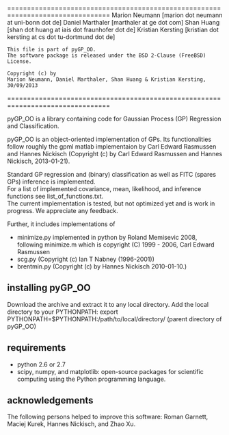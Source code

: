 ================================================================================
    Marion Neumann [marion dot neumann at uni-bonn dot de]
    Daniel Marthaler [marthaler at ge dot com]
    Shan Huang [shan dot huang at iais dot fraunhofer dot de]
    Kristian Kersting [kristian dot kersting at cs dot tu-dortmund dot de]

    This file is part of pyGP_OO.
    The software package is released under the BSD 2-Clause (FreeBSD) License.

    Copyright (c) by
    Marion Neumann, Daniel Marthaler, Shan Huang & Kristian Kersting, 30/09/2013
================================================================================

pyGP_OO is a library containing code for Gaussian Process (GP) Regression and Classification.

pyGP_OO is an object-oriented implementation of GPs. Its functionalities follow roughly the gpml matlab implementaion by Carl Edward Rasmussen and Hannes Nickisch (Copyright (c) by Carl Edward Rasmussen and Hannes Nickisch, 2013-01-21).

Standard GP regression and (binary) classification as well as FITC (spares GPs) inference is implemented.  
For a list of implemented covariance, mean, likelihood, and inference functions see list_of_functions.txt.  
The current implementation is tested, but not optimized yet and is work in progress. We appreciate any feedback.


Further, it includes implementations of
- minimize.py implemented in python by Roland Memisevic 2008, following minimize.m which is copyright (C) 1999 - 2006, Carl Edward Rasmussen
- scg.py (Copyright (c) Ian T Nabney (1996-2001))
- brentmin.py (Copyright (c) by Hannes Nickisch 2010-01-10.)


installing pyGP_OO
------------------
Download the archive and extract it to any local directory.
Add the local directory to your PYTHONPATH:
	export PYTHONPATH=$PYTHONPATH:/path/to/local/directory/ (parent directory of pyGP_OO)

requirements
--------------
- python 2.6 or 2.7
- scipy, numpy, and matplotlib: open-source packages for scientific computing using the Python programming language. 


acknowledgements
--------------
The following persons helped to improve this software: Roman Garnett, Maciej Kurek, Hannes Nickisch, and Zhao Xu.
